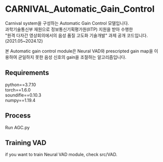 # CARNIVAL_Automatic_Gain_Control
Carnival system을 구성하는 Automatic Gain Control 모델입니다.<br>
과학기술통신부 재원으로 정보통신기획평가원(IITP) 지원을 받아 수행한<br>
"원격 다자간 영상회의에서의 음성 품질 고도화 기술개발" 과제 공개 코드입니다.<br>
(2021.05~2024.12)<br>

본 Automatic gain control module은 Neural VAD와 prescripted gain map을 이용하여 균일하지 못한 음성 신호의 gain을 조절하는 알고리즘입니다.


Requirements
-------------
python==3.7.10     
torch==1.6.0                 
soundifle==0.10.3               
numpy==1.19.4       

Process
-------------
Run AGC.py

Training VAD
-------------
if you want to train Neural VAD module, check src/VAD.

